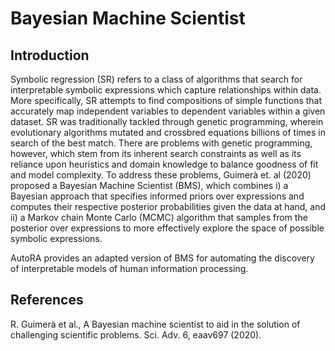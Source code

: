# Bayesian Machine Scientist

## Introduction

Symbolic regression (SR) refers to a class of algorithms that search for interpretable symbolic expressions which
capture relationships within data. More specifically, SR attempts to find compositions of simple functions
that accurately map independent variables to dependent variables within a given dataset. SR was traditionally tackled
through genetic programming, wherein evolutionary algorithms mutated and crossbred equations billions of 
times in search of the best match. There are problems with genetic programming, however, which stem from its inherent search constraints as well
as its reliance upon heuristics and domain knowledge to balance goodness of fit and model complexity. To address these
problems, Guimerà et. al (2020) proposed a Bayesian Machine Scientist (BMS), which combines i) a Bayesian approach that
specifies informed priors over expressions and computes their respective posterior probabilities given the data at hand,
and ii) a Markov chain Monte Carlo (MCMC) algorithm that samples from the posterior over expressions to more effectively explore the 
space of possible symbolic expressions.

AutoRA provides an adapted version of BMS for automating the discovery of interpretable models of human information 
processing.

## References

R. Guimerà et al., A Bayesian machine scientist to aid in the solution of challenging scientific problems. Sci. Adv.
6, eaav697 (2020).

